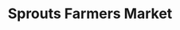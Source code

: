 ---
title: "Sprouts Farmers Market"
url: /glendale/sprouts-farmers-market-west-bell-road/
shop: Supermarkt
---